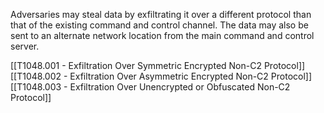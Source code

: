 Adversaries may steal data by exfiltrating it over a different protocol than that of the existing command and control channel. The data may also be sent to an alternate network location from the main command and control server.

[[T1048.001 - Exfiltration Over Symmetric Encrypted Non-C2 Protocol]]
[[T1048.002 - Exfiltration Over Asymmetric Encrypted Non-C2 Protocol]]
[[T1048.003 - Exfiltration Over Unencrypted or Obfuscated Non-C2 Protocol]]